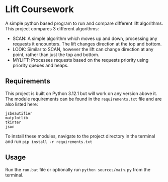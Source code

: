 # Lift Coursework
A simple python based program to run and compare different lift algorithms. This project compares 3 different algorithms:
- SCAN: A simple algorithm which moves up and down, processing any requests it encounters. The lift changes direction at the top and bottom.
- LOOK: Similar to SCAN, however the lift can change direction at any point, rather than just the top and bottom.
- MYLIFT: Processes requests based on the requests priority using priority queues and heaps.

## Requirements
This project is built on Python 3.12.1 but will work on any version above it.
The module requirements can be found in the ```requirements.txt``` file and are also listed here:
```
jsbeautifier
matplotlib
tkinter
json
```
To install these modules, navigate to the project directory in the terminal and run ```pip install -r requirements.txt```
## Usage
Run the ```run.bat``` file or optionally run ```python sources/main.py``` from the terminal.
